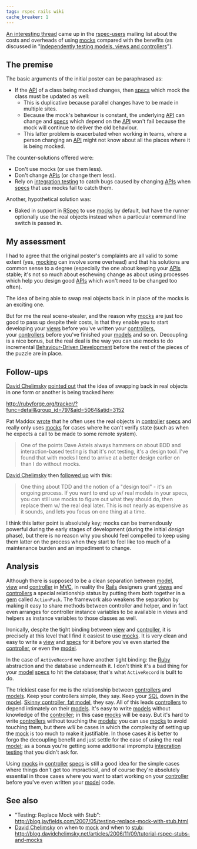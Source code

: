 ```yaml
---
tags: rspec rails wiki
cache_breaker: 1
---
```


[An interesting thread](http://rubyforge.org/pipermail/rspec-users/2007-May/001728.html) came up in the [rspec-users](/wiki/rspec-users) mailing list about the costs and overheads of using [mocks](/wiki/mocks) compared with the benefits (as discussed in "[Independently testing models, views and controllers](/wiki/Independently_testing_models%2c_views_and_controllers)").

## The premise

The basic arguments of the initial poster can be paraphrased as:

-   If the [API](/wiki/API) of a class being mocked changes, then [specs](/wiki/specs) which mock the class must be updated as well:
    -   This is duplicative because parallel changes have to be made in multiple sites.
    -   Because the mock's behaviour is constant, the underlying [API](/wiki/API) can change and [specs](/wiki/specs) which depend on the [API](/wiki/API) won't fail because the mock will continue to deliver the old behaviour.
    -   This latter problem is exacerbated when working in teams, where a person changing an [API](/wiki/API) might not know about all the places where it is being mocked.

The counter-solutions offered were:

-   Don't use mocks (or use them less).
-   Don't change [APIs](/wiki/APIs) (or change them less).
-   Rely on [integration testing](/wiki/integration_testing) to catch bugs caused by changing [APIs](/wiki/APIs) when [specs](/wiki/specs) that use mocks fail to catch them.

Another, hypothetical solution was:

-   Baked in support in [RSpec](/wiki/RSpec) to use [mocks](/wiki/mocks) by default, but have the runner optionally use the real objects instead when a particular command line switch is passed in.

## My assessment

I had to agree that the original poster's complaints are all valid to some extent (yes, [mocking](/wiki/mocking) can involve some overhead) and that his solutions are common sense to a degree (especially the one about keeping your [APIs](/wiki/APIs) stable; it's not so much about eschewing change as about using processes which help you design good [APIs](/wiki/APIs) which won't need to be changed too often).

The idea of being able to swap real objects back in in place of the mocks is an exciting one.

But for me the real scene-stealer, and the reason why [mocks](/wiki/mocks) are just too good to pass up despite their costs, is that they enable you to start developing your [views](/wiki/views) before you've written your [controllers](/wiki/controllers), your [controllers](/wiki/controllers) before you've finished your [models](/wiki/models) and so on. Decoupling is a nice bonus, but the real deal is the way you can use mocks to do incremental [Behaviour-Driven Development](/wiki/Behaviour-Driven_Development) before the rest of the pieces of the puzzle are in place.

## Follow-ups

[David Chelimsky](/wiki/David_Chelimsky) [pointed out](http://rubyforge.org/pipermail/rspec-users/2007-May/001734.html) that the idea of swapping back in real objects in one form or another is being tracked here:

<http://rubyforge.org/tracker/?func=detail&group_id=797&aid=5064&atid=3152>

Pat Maddox [wrote](http://rubyforge.org/pipermail/rspec-users/2007-May/001743.html) that he often uses the real objects in [controller](/wiki/controller) [specs](/wiki/specs) and really only uses [mocks](/wiki/mocks) for cases where he can't verify state (such as when he expects a call to be made to some remote system).

> One of the points Dave Astels always hammers on about BDD and interaction-based testing is that it's not testing, it's a design tool. I've found that with mocks I tend to arrive at a better design earlier on than I do without mocks.

[David Chelimsky](/wiki/David_Chelimsky) then [followed up](http://rubyforge.org/pipermail/rspec-users/2007-May/001744.html) with this:

> One thing about TDD and the notion of a "design tool" - it's an ongoing process. If you want to end up w/ real models in your specs, you can still use mocks to figure out what they should do, then replace them w/ the real deal later. This is not nearly as expensive as it sounds, and lets you focus on one thing at a time.

I think this latter point is absolutely key; mocks can be tremendously powerful during the early stages of development (during the initial _design_ phase), but there is no reason why you should feel compelled to keep using them latter on the process when they start to feel like too much of a maintenance burden and an impediment to change.

## Analysis

Although there is supposed to be a clean separation between [model](/wiki/model), [view](/wiki/view) and [controller](/wiki/controller) in [MVC](/wiki/MVC), in reality the [Rails](/wiki/Rails) designers grant [views](/wiki/views) and [controllers](/wiki/controllers) a special relationship status by putting them both together in a [gem](/wiki/gem) called `ActionPack`. The framework also weakens the separation by making it easy to share methods between controller and helper, and in fact even arranges for controller instance variables to be available in views and helpers as instance variables to those classes as well.

Ironically, despite the tight binding between [view](/wiki/view) and [controller](/wiki/controller), it is precisely at this level that I find it easiest to use [mocks](/wiki/mocks). It is very clean and easy to write a [view](/wiki/view) and [specs](/wiki/specs) for it before you've even started the [controller](/wiki/controller), or even the [model](/wiki/model).

In the case of `ActiveRecord` we have another tight binding: the [Ruby](/wiki/Ruby) abstraction and the database underneath it. I don't think it's a bad thing for your [model](/wiki/model) [specs](/wiki/specs) to hit the database; that's what `ActiveRecord` is built to do.

The trickiest case for me is the relationship between [controllers](/wiki/controllers) and [models](/wiki/models). Keep your controllers simple, they say. Keep your [SQL](/wiki/SQL) down in the [model](/wiki/model). [Skinny controller, fat model](http://weblog.jamisbuck.org/2006/10/18/skinny-controller-fat-model), they say. All of this leads [controllers](/wiki/controllers) to depend intimately on their [models](/wiki/models). It's easy to write [models](/wiki/models) without knowledge of the [controller](/wiki/controller); in this case [mocks](/wiki/mocks) will be easy. But it's hard to write [controllers](/wiki/controllers) without touching the [models](/wiki/models); you can use [mocks](/wiki/mocks) to avoid touching them, but there _will_ be cases in which the complexity of setting up the [mock](/wiki/mock) is too much to make it justifiable. In those cases it is better to forgo the decoupling benefit and just settle for the ease of using the real [model](/wiki/model); as a bonus you're getting some additional impromptu [integration testing](/wiki/integration_testing) that you didn't ask for.

Using [mocks](/wiki/mocks) in [controller](/wiki/controller) [specs](/wiki/specs) is still a good idea for the simple cases where things don't get too impractical, and of course they're absolutely essential in those cases where you want to start working on your [controller](/wiki/controller) before you've even written your [model](/wiki/model) code.

## See also

-   "Testing: Replace Mock with Stub": <http://blog.jayfields.com/2007/05/testing-replace-mock-with-stub.html>
-   [David Chelimsky](/wiki/David_Chelimsky) on when to [mock](/wiki/mock) and when to [stub](/wiki/stub): <http://blog.davidchelimsky.net/articles/2006/11/09/tutorial-rspec-stubs-and-mocks>
